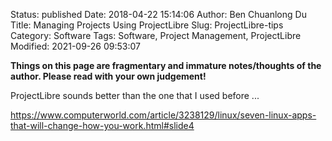 Status: published
Date: 2018-04-22 15:14:06
Author: Ben Chuanlong Du
Title: Managing Projects Using ProjectLibre
Slug: ProjectLibre-tips
Category: Software
Tags: Software, Project Management, ProjectLibre
Modified: 2021-09-26 09:53:07

**Things on this page are fragmentary and immature notes/thoughts of the author. Please read with your own judgement!**

ProjectLibre sounds better than the one that I used before ...

https://www.computerworld.com/article/3238129/linux/seven-linux-apps-that-will-change-how-you-work.html#slide4
